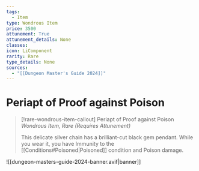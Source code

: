 ```yaml
---
tags:
  - Item
type: Wondrous Item
price: 3500
attunement: True
attunement_details: None
classes:
icon: LiComponent
rarity: Rare
type_details: None
sources: 
  - "[[Dungeon Master's Guide 2024]]"
---
```

# Periapt of Proof against Poison
>[!rare-wondrous-item-callout] Periapt of Proof against Poison
>_Wondrous Item, Rare (Requires Attunement)_
>
>This delicate silver chain has a brilliant-cut black gem pendant. While you wear it, you have Immunity to the [[Conditions#Poisoned\|Poisoned]] condition and Poison damage.
>


![[dungeon-masters-guide-2024-banner.avif|banner]]
